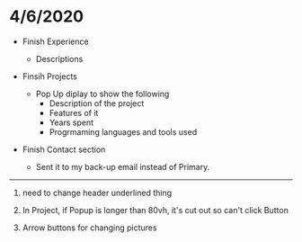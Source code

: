 # 4/6/2020

- Finish Experience
    - Descriptions

- Finsih Projects
    - Pop Up diplay to show the following
        - Description of the project
        - Features of it 
        - Years spent 
        - Progrmaming languages and tools used
        
- Finish Contact section 
    - Sent it to my back-up email instead of Primary.
    

-------------------------------------------------------------

1. need to change header underlined thing
2. In Project, if Popup is longer than 80vh, it's cut out so can't click Button 

3. Arrow buttons for changing pictures






